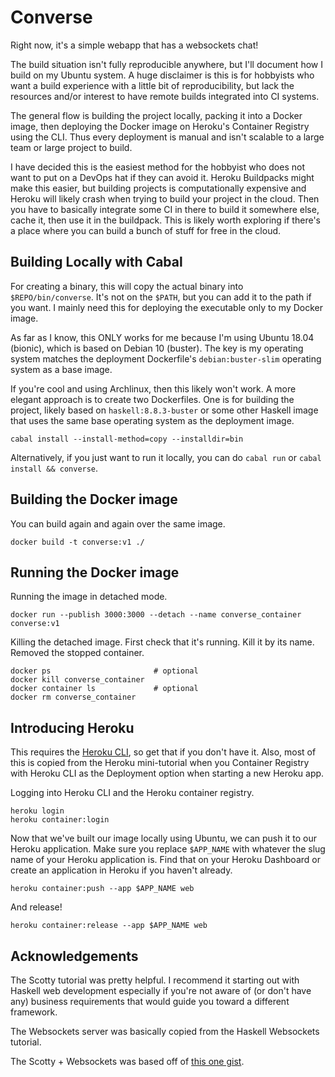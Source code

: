 # Converse
Right now, it's a simple webapp that has a websockets chat!

The build situation isn't fully reproducible anywhere, but I'll document how I build on my Ubuntu system.
A huge disclaimer is this is for hobbyists who want a build experience with a little bit of
reproducibility, but lack the resources and/or interest to have remote builds integrated into CI systems.

The general flow is building the project locally, packing it into a Docker image, then deploying the Docker
image on Heroku's Container Registry using the CLI. Thus every deployment is manual and isn't scalable to
a large team or large project to build.

I have decided this is the easiest method for the hobbyist who does not want to put on a DevOps hat if they
can avoid it. Heroku Buildpacks might make this easier, but building projects is computationally expensive
and Heroku will likely crash when trying to build your project in the cloud. Then you have to basically integrate
some CI in there to build it somewhere else, cache it, then use it in the buildpack. This is likely worth exploring
if there's a place where you can build a bunch of stuff for free in the cloud.

## Building Locally with Cabal

For creating a binary, this will copy the actual binary into `$REPO/bin/converse`. It's not on the `$PATH`, but you can add
it to the path if you want. I mainly need this for deploying the executable only to my Docker image.

As far as I know, this ONLY works for me because I'm using Ubuntu 18.04 (bionic), which is based on Debian 10 (buster). The key is
my operating system matches the deployment Dockerfile's `debian:buster-slim` operating system as a base image.

If you're cool and using Archlinux, then this likely won't work. A more elegant approach is to create two Dockerfiles.
One is for building the project, likely based on `haskell:8.8.3-buster` or some other Haskell image that uses the same base
operating system as the deployment image.

```
cabal install --install-method=copy --installdir=bin
```

Alternatively, if you just want to run it locally, you can do `cabal run` or `cabal install && converse`.

## Building the Docker image

You can build again and again over the same image.

```
docker build -t converse:v1 ./
```

## Running the Docker image

Running the image in detached mode.

```
docker run --publish 3000:3000 --detach --name converse_container converse:v1
```

Killing the detached image. First check that it's running. Kill it by its name. Removed the stopped container.

```
docker ps                       # optional
docker kill converse_container
docker container ls             # optional
docker rm converse_container
```

## Introducing Heroku

This requires the [Heroku CLI](https://devcenter.heroku.com/articles/heroku-cli), so get that if you don't have it.
Also, most of this is copied from the Heroku mini-tutorial when you Container Registry with Heroku CLI as the Deployment option
when starting a new Heroku app.


Logging into Heroku CLI and the Heroku container registry.

```
heroku login
heroku container:login
```

Now that we've built our image locally using Ubuntu, we can push it to our Heroku application.
Make sure you replace `$APP_NAME` with whatever the slug name of your Heroku application is.
Find that on your Heroku Dashboard or create an application in Heroku if you haven't already. 

```
heroku container:push --app $APP_NAME web
```

And release!

```
heroku container:release --app $APP_NAME web
```

## Acknowledgements

The Scotty tutorial was pretty helpful. I recommend it starting out with Haskell web development
especially if you're not aware of (or don't have any) business requirements that would guide you
toward a different framework.

The Websockets server was basically copied from the Haskell Websockets tutorial.

The Scotty + Websockets was based off of [this one gist](https://gist.github.com/andrevdm/9560b5e31933391694811bf22e25c312).

